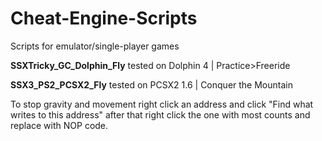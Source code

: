 # Cheat-Engine-Scripts
Scripts for emulator/single-player games


**SSXTricky_GC_Dolphin_Fly** tested on Dolphin 4 | Practice>Freeride

**SSX3_PS2_PCSX2_Fly** tested on PCSX2 1.6 | Conquer the Mountain


To stop gravity and movement right click an address and click "Find what writes to this address" after that right click the one with most counts and replace with NOP code.
